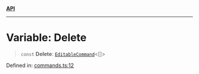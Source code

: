 [**API**](../API.md)

***

# Variable: Delete

> `const` **Delete**: [`EditableCommand`](../type-aliases/EditableCommand.md)\<\[\]\>

Defined in: [commands.ts:12](https://github.com/inokawa/edix/blob/48ffe0d01c66f9540b747e27424142d5598f2bec/src/commands.ts#L12)
